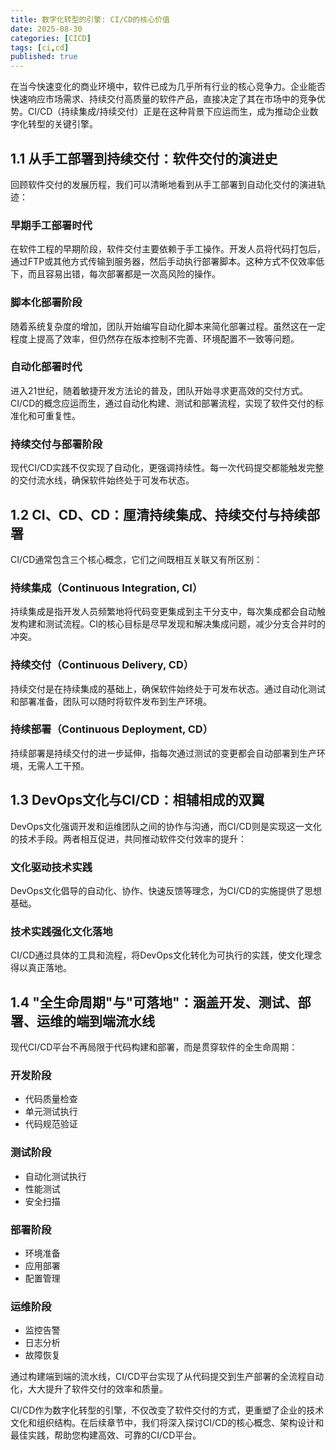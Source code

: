 ```yaml
---
title: 数字化转型的引擎: CI/CD的核心价值
date: 2025-08-30
categories: [CICD]
tags: [ci,cd]
published: true
---
```

在当今快速变化的商业环境中，软件已成为几乎所有行业的核心竞争力。企业能否快速响应市场需求、持续交付高质量的软件产品，直接决定了其在市场中的竞争优势。CI/CD（持续集成/持续交付）正是在这种背景下应运而生，成为推动企业数字化转型的关键引擎。

## 1.1 从手工部署到持续交付：软件交付的演进史

回顾软件交付的发展历程，我们可以清晰地看到从手工部署到自动化交付的演进轨迹：

### 早期手工部署时代
在软件工程的早期阶段，软件交付主要依赖于手工操作。开发人员将代码打包后，通过FTP或其他方式传输到服务器，然后手动执行部署脚本。这种方式不仅效率低下，而且容易出错，每次部署都是一次高风险的操作。

### 脚本化部署阶段
随着系统复杂度的增加，团队开始编写自动化脚本来简化部署过程。虽然这在一定程度上提高了效率，但仍然存在版本控制不完善、环境配置不一致等问题。

### 自动化部署时代
进入21世纪，随着敏捷开发方法论的普及，团队开始寻求更高效的交付方式。CI/CD的概念应运而生，通过自动化构建、测试和部署流程，实现了软件交付的标准化和可重复性。

### 持续交付与部署阶段
现代CI/CD实践不仅实现了自动化，更强调持续性。每一次代码提交都能触发完整的交付流水线，确保软件始终处于可发布状态。

## 1.2 CI、CD、CD：厘清持续集成、持续交付与持续部署

CI/CD通常包含三个核心概念，它们之间既相互关联又有所区别：

### 持续集成（Continuous Integration, CI）
持续集成是指开发人员频繁地将代码变更集成到主干分支中，每次集成都会自动触发构建和测试流程。CI的核心目标是尽早发现和解决集成问题，减少分支合并时的冲突。

### 持续交付（Continuous Delivery, CD）
持续交付是在持续集成的基础上，确保软件始终处于可发布状态。通过自动化测试和部署准备，团队可以随时将软件发布到生产环境。

### 持续部署（Continuous Deployment, CD）
持续部署是持续交付的进一步延伸，指每次通过测试的变更都会自动部署到生产环境，无需人工干预。

## 1.3 DevOps文化与CI/CD：相辅相成的双翼

DevOps文化强调开发和运维团队之间的协作与沟通，而CI/CD则是实现这一文化的技术手段。两者相互促进，共同推动软件交付效率的提升：

### 文化驱动技术实践
DevOps文化倡导的自动化、协作、快速反馈等理念，为CI/CD的实施提供了思想基础。

### 技术实践强化文化落地
CI/CD通过具体的工具和流程，将DevOps文化转化为可执行的实践，使文化理念得以真正落地。

## 1.4 "全生命周期"与"可落地"：涵盖开发、测试、部署、运维的端到端流水线

现代CI/CD平台不再局限于代码构建和部署，而是贯穿软件的全生命周期：

### 开发阶段
- 代码质量检查
- 单元测试执行
- 代码规范验证

### 测试阶段
- 自动化测试执行
- 性能测试
- 安全扫描

### 部署阶段
- 环境准备
- 应用部署
- 配置管理

### 运维阶段
- 监控告警
- 日志分析
- 故障恢复

通过构建端到端的流水线，CI/CD平台实现了从代码提交到生产部署的全流程自动化，大大提升了软件交付的效率和质量。

CI/CD作为数字化转型的引擎，不仅改变了软件交付的方式，更重塑了企业的技术文化和组织结构。在后续章节中，我们将深入探讨CI/CD的核心概念、架构设计和最佳实践，帮助您构建高效、可靠的CI/CD平台。